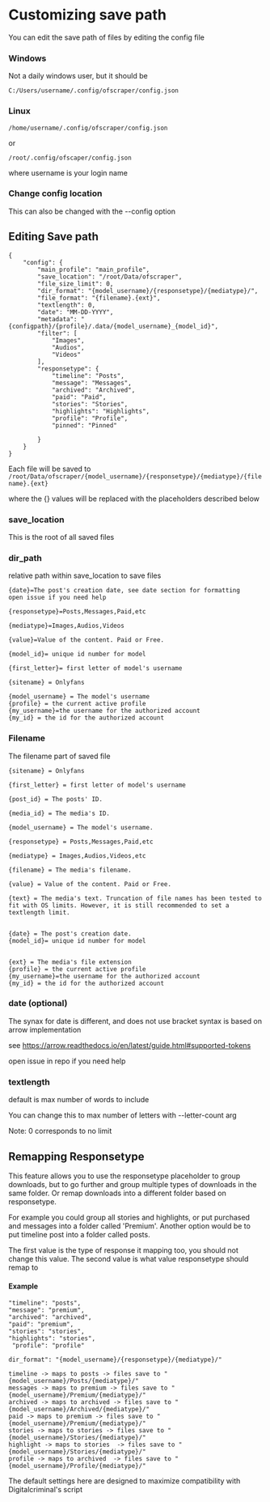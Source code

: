 # Customizing save path

You can edit the save path of files by editing the config file

### Windows

Not a daily windows user, but it should be

```
C:/Users/username/.config/ofscraper/config.json
```

### Linux

```
/home/username/.config/ofscraper/config.json
```

or

```
/root/.config/ofscaper/config.json
```

where username is your login name

### Change config location

This can also be changed with the --config option

## Editing Save path

```
{
    "config": {
        "main_profile": "main_profile",
        "save_location": "/root/Data/ofscraper",
        "file_size_limit": 0,
        "dir_format": "{model_username}/{responsetype}/{mediatype}/",
        "file_format": "{filename}.{ext}",
        "textlength": 0,
        "date": "MM-DD-YYYY",
        "metadata": "{configpath}/{profile}/.data/{model_username}_{model_id}",
        "filter": [
            "Images",
            "Audios",
            "Videos"
        ],
        "responsetype": {
            "timeline": "Posts",
            "message": "Messages",
            "archived": "Archived",
            "paid": "Paid",
            "stories": "Stories",
            "highlights": "Highlights",
            "profile": "Profile",
            "pinned": "Pinned"

        }
    }
}
```

Each file will be saved to `/root/Data/ofscraper/{model_username}/{responsetype}/{mediatype}/{filename}.{ext}`

where the {} values will be replaced with the placeholders described below

### save\_location

This is the root of all saved files

### dir\_path

relative path within save\_location to save files

```
{date}=The post's creation date, see date section for formatting
open issue if you need help

{responsetype}=Posts,Messages,Paid,etc

{mediatype}=Images,Audios,Videos

{value}=Value of the content. Paid or Free.

{model_id}= unique id number for model

{first_letter}= first letter of model's username

{sitename} = Onlyfans

{model_username} = The model's username
{profile} = the current active profile
{my_username}=the username for the authorized account
{my_id} = the id for the authorized account

```

### Filename

The filename part of saved file

```
{sitename} = Onlyfans

{first_letter} = first letter of model's username

{post_id} = The posts' ID.

{media_id} = The media's ID.

{model_username} = The model's username.

{responsetype} = Posts,Messages,Paid,etc

{mediatype} = Images,Audios,Videos,etc

{filename} = The media's filename.

{value} = Value of the content. Paid or Free.

{text} = The media's text. Truncation of file names has been tested to fit with OS limits. However, it is still recommended to set a textlength limit.


{date} = The post's creation date.
{model_id}= unique id number for model


{ext} = The media's file extension
{profile} = the current active profile
{my_username}=the username for the authorized account
{my_id} = the id for the authorized account
```

### date (optional)

The synax for date is different, and does not use bracket syntax is based on arrow implementation

see https://arrow.readthedocs.io/en/latest/guide.html#supported-tokens

open issue in repo if you need help

### textlength

default is max number of words to include

You can change this to max number of letters with --letter-count arg

Note: 0 corresponds to no limit

## Remapping Responsetype

This feature allows you to use the responsetype placeholder to group downloads, but to go further and group multiple types of downloads in the same folder. Or remap downloads into a different folder based on responsetype.

For example you could group all stories and highlights, or put purchased and messages into a folder called 'Premium'. Another option would be to put timeline post into a folder called posts.

The first value is the type of response it mapping too, you should not change this value. The second value is what value responsetype should remap to

#### Example

```
"timeline": "posts",
"message": "premium",
"archived": "archived",
"paid": "premium",
"stories": "stories",
"highlights": "stories",
 "profile": "profile"
```

```
dir_format": "{model_username}/{responsetype}/{mediatype}/"
```

```
timeline -> maps to posts -> files save to "{model_username}/Posts/{mediatype}/"
messages -> maps to premium -> files save to "{model_username}/Premium/{mediatype}/"
archived -> maps to archived -> files save to "{model_username}/Archived/{mediatype}/"
paid -> maps to premium -> files save to "{model_username}/Premium/{mediatype}/"
stories -> maps to stories -> files save to "{model_username}/Stories/{mediatype}/"
highlight -> maps to stories  -> files save to "{model_username}/Stories/{mediatype}/"
profile -> maps to archived  -> files save to "{model_username}/Profile/{mediatype}/"
```

The default settings here are designed to maximize compatibility with Digitalcriminal's script
